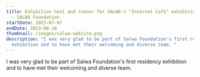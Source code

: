 ```yaml
---
title: Exhibition host and runner for SALWA's "Internet Café" exhibition at W139
  — SALWA Foundation
startDate: 2023-07-07
endDate: 2023-08-16
thumbnail: /images/salwa-website.png
description: "I was very glad to be part of Salwa Foundation's first residency
  exhibition and to have met their welcoming and diverse team. "
---
```

I was very glad to be part of Salwa Foundation's first residency exhibition and to have met their welcoming and diverse team.